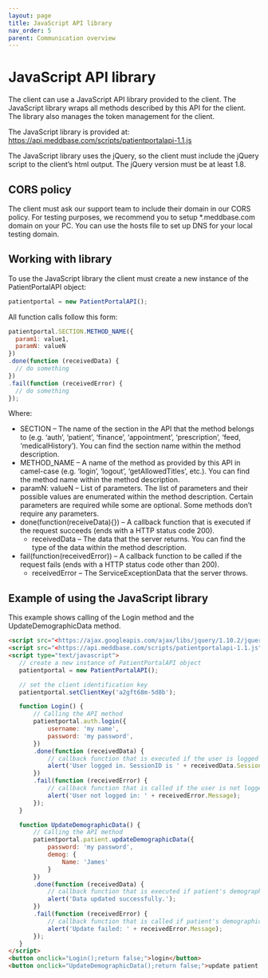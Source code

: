 ```yaml
---
layout: page
title: JavaScript API library
nav_order: 5
parent: Communication overview
---
```


# JavaScript API library
The client can use a JavaScript API library provided to the client. The JavaScript library wraps all methods described by this API for the client. The library also manages the token management for the client.

The JavaScript library is provided at: <https://api.meddbase.com/scripts/patientportalapi-1.1.js>

The JavaScript library uses the jQuery, so the client must include the jQuery script to the client’s html output. The jQuery version must be at least 1.8.

## CORS policy

The client must ask our support team to include their domain in our CORS policy. For testing purposes, we recommend you to setup \*.meddbase.com domain on your PC. You can use the hosts file to set up DNS for your local testing domain.

## Working with library

To use the JavaScript library the client must create a new instance of the PatientPortalAPI object:

```javascript
patientportal = new PatientPortalAPI();
```

All function calls follow this form:

```javascript
patientportal.SECTION.METHOD_NAME({
  param1: value1,
  paramN: valueN
})
.done(function (receivedData) {
  // do something
})
.fail(function (receivedError) {
  // do something
});
```

Where:

- SECTION – The name of the section in the API that the method belongs to (e.g. ‘auth’, ‘patient’, ‘finance’, ‘appointment’, ‘prescription’, ‘feed, ‘medicalHistory’). You can find the section name within the method description.
- METHOD_NAME – A name of the method as provided by this API in camel-case (e.g. ‘login’, ‘logout’, ‘getAllowedTitles’, etc.). You can find the method name within the method description.
- paramN: valueN – List of parameters. The list of parameters and their possible values are enumerated within the method description. Certain parameters are required while some are optional. Some methods don’t require any parameters.
- done(function(receiveData){}) – A callback function that is executed if the request succeeds (ends with a HTTP status code 200).
  - receivedData – The data that the server returns. You can find the type of the data within the method description.
- fail(function(receivedError)) – A callback function to be called if the request fails (ends with a HTTP status code other than 200).
  - receivedError – The ServiceExceptionData that the server throws.

## Example of using the JavaScript library

This example shows calling of the Login method and the UpdateDemographicData method.

```html
<script src="<https://ajax.googleapis.com/ajax/libs/jquery/1.10.2/jquery.min.js"></script>>
<script src="<https://api.meddbase.com/scripts/patientportalapi-1.1.js"></script>>
<script type="text/javascript">
   // create a new instance of PatientPortalAPI object
   patientportal = new PatientPortalAPI();

   // set the client identification key
   patientportal.setClientKey('a2gft68m-5d8b');

   function Login() {
       // Calling the API method
       patientportal.auth.login({
           username: 'my name',
           password: 'my password',
       })
       .done(function (receivedData) {
           // callback function that is executed if the user is logged in successfully
           alert('User logged in. SessionID is ' + receivedData.SessionID);
       })
       .fail(function (receivedError) {
           // callback function that is called if the user is not logged in
           alert('User not logged in: ' + receivedError.Message);
       });
   }

   function UpdateDemographicData() {
       // Calling the API method
       patientportal.patient.updateDemographicData({
           password: 'my password',
           demog: {
               Name: 'James'
           }
       })
       .done(function (receivedData) {
           // callback function that is executed if patient's demographic data was updated
           alert('Data updated successfully.');
       })
       .fail(function (receivedError) {
           // callback function that is called if patient's demographic data wasn't updated
           alert('Update failed: ' + receivedError.Message);
       });
   }
</script>
<button onclick="Login();return false;">login</button>
<button onclick="UpdateDemographicData();return false;">update patient's data</button>
```
